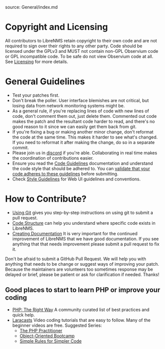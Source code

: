 source: General/index.md

# Copyright and Licensing
All contributors to LibreNMS retain copyright to their own code and are not
required to sign over their rights to any other party. Code should be licensed
under the GPLv3 and MUST not contain non-GPL Observium code or GPL incompatible code.
To be safe do not view Observium code at all.  See [Licensing](Licensing.md) for more details.

# General Guidelines

- Test your patches first.
- Don't break the poller.  User interface blemishes are not critical, but
  losing data from network monitoring systems might be.
- As a general rule, if you're replacing lines of code with new lines of
  code, don't comment them out, just delete them.  Commented out code makes
  the patch and the resultant code harder to read, and there's no good
  reason to it since we can easily get them back from git.
- If you're fixing a bug or making another minor change, don't reformat the
  code at the same time.  This makes it harder to see what's changed.  If
  you need to reformat it after making the change, do so in a separate
  commit.
- Please join us in [discord](https://t.libren.ms/discord) if you're
  able.  Collaborating in real time makes the coordination of contributions
  easier.
- Ensure you read the [Code Guidelines](Code-Guidelines.md) documentation and understand the code
  style that should be adhered to. You can [validate that your code adheres to these guidelines](Validating-Code.md) before submitting.
- Check [Style Guidelines](Style-Guidelines.md) for Web UI guidelines and conventions.

# How to Contribute?

 - [Using Git](Using-Git.md) gives you step-by-step instructions on using git to submit a pull request.
 - [Code Structure](Code-Structure.md) can help you understand where specific code exists in LibreNMS.
 - [Creating Documentation](Creating-Documentation.md) It is very important for the continued
 improvement of LibreNMS that we have good documentation.  If you see anything that that needs improvement
 please submit a pull request to fix it.

Don't be afraid to submit a GitHub Pull Request.  We will help you with anything that needs to be change
or suggest ways of improving your patch.  Because the maintainers are volunteers too sometimes response may
be delayed or brief, please be patient or ask for clarification if needed. Thanks!

## Good places to start to learn PHP or improve your coding

- [PHP: The Right Way](http://www.phptherightway.com/) A community curated list of best practices and quick help.
- [Laracasts](https://laracasts.com/skills/php) Video coding tutorials that are easy to follow. Many of the beginner videos are free. Suggested Series:
  - [The PHP Practitioner](https://laracasts.com/series/php-for-beginners)
  - [Object-Oriented Bootcamp](https://laracasts.com/series/object-oriented-bootcamp-in-php)
  - [Simple Rules for Simpler Code](https://laracasts.com/series/simple-rules-for-simpler-code)
